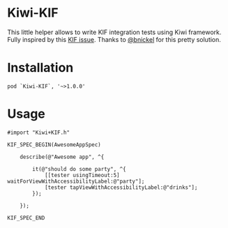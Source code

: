 Kiwi-KIF
========

This little helper allows to write KIF integration tests using Kiwi framework.
Fully inspired by this [KIF issue](https://github.com/kif-framework/KIF/issues/246). 
Thanks to [@bnickel](https://github.com/bnickel) for this pretty solution.


Installation
============

```pod `Kiwi-KIF`, '~>1.0.0'```

Usage
=======


```
#import "Kiwi+KIF.h"

KIF_SPEC_BEGIN(AwesomeAppSpec)

	describe(@"Awesome app", ^{
		
		it(@"should do some party", ^{
			[[tester usingTimeout:5] waitForViewWithAccessibilityLabel:@"party"];
			[tester tapViewWithAccessibilityLabel:@"drinks"];
		});

	});
	
KIF_SPEC_END
```
